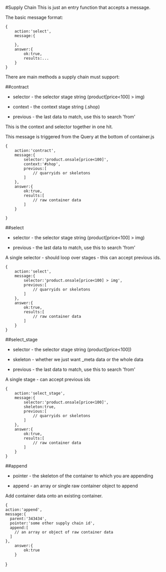 #Supply Chain
This is just an entry function that accepts a message.

The basic message format:

	{
		action:'select',
		message:{

		},
		answer:{
			ok:true,
			results:...
		}
	}

There are main methods a supply chain must support:

##contract

 * selector - the selector stage string (product[price<100] > img)

 * context - the context stage string (.shop)

 * previous - the last data to match, use this to search 'from'

This is the context and selector together in one hit.

This message is triggered from the Query at the bottom of container.js

	{
		action:'contract',
		message:{
			selector:'product.onsale[price<100]',
			context:'#shop',
			previous:[
				// quarryids or skeletons
			]
		},
		answer:{
			ok:true,
			results:[
				// raw container data
			]
		}

	}

##select

 * selector - the selector stage string (product[price<100] > img)

 * previous - the last data to match, use this to search 'from'

A single selector - should loop over stages - this can accept previous ids.

	{
		action:'select',
		message:{
			selector:'product.onsale[price<100] > img',
			previous:[
				// quarryids or skeletons
			]
		},
		answer:{
			ok:true,
			results:[
				// raw container data
			]
		}
	}

##select_stage

 * selector - the selector stage string (product[price<100])

 * skeleton - whether we just want _meta data or the whole data

 * previous - the last data to match, use this to search 'from'

A single stage - can accept previous ids

	{
		action:'select_stage',
		message:{
			selector:'product.onsale[price<100]',
			skeleton:true,
			previous:[
				// quarryids or skeletons
			]
		},
		answer:{
			ok:true,
			results:[
				// raw container data
			]
		}
	}

##append

 * pointer - the skeleton of the container to which you are appending

 * append - an array or single raw container object to append

Add container data onto an existing container.

	{
    action:'append',
    message:{
      parent:'343434',
      pointer:'some other supply chain id',
      append:[
      	// an array or object of raw container data
      ]
    },
		answer:{
			ok:true
		}
  }